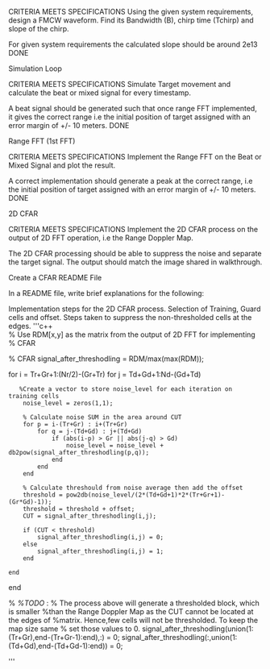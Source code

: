 CRITERIA
MEETS SPECIFICATIONS
Using the given system requirements, design
a FMCW waveform. Find its Bandwidth (B), chirp time (Tchirp) and slope of the chirp.

For given system requirements the calculated slope should be around 2e13
DONE

Simulation Loop

CRITERIA
MEETS SPECIFICATIONS
Simulate Target movement and calculate the beat or mixed signal for every timestamp.

A beat signal should be generated such that once range FFT implemented, it gives the correct range i.e the initial position of target assigned with an error margin of +/- 10 meters.
DONE

Range FFT (1st FFT)

CRITERIA
MEETS SPECIFICATIONS
Implement the Range FFT on the Beat or Mixed Signal and plot the result.

A correct implementation should generate a peak at the correct range, i.e the
initial position of target assigned with an error margin of +/- 10 meters.
DONE

2D CFAR

CRITERIA
MEETS SPECIFICATIONS
Implement the 2D CFAR process on the output of 2D FFT operation, i.e the Range Doppler Map.

The 2D CFAR processing should be able to suppress the noise and separate
the target signal. The output should match the image shared in walkthrough.

Create a CFAR README File

In a README file, write brief explanations for the following:

Implementation steps for the 2D CFAR process.
Selection of Training, Guard cells and offset.
Steps taken to suppress the non-thresholded cells at the edges.
'''c++	
   % Use RDM[x,y] as the matrix from the output of 2D FFT for implementing
   % CFAR
   
   % CFAR
signal_after_threshodling = RDM/max(max(RDM));

for i = Tr+Gr+1:(Nr/2)-(Gr+Tr)
    for j = Td+Gd+1:Nd-(Gd+Td)
        
       %Create a vector to store noise_level for each iteration on training cells
        noise_level = zeros(1,1);
        
        % Calculate noise SUM in the area around CUT
        for p = i-(Tr+Gr) : i+(Tr+Gr)
            for q = j-(Td+Gd) : j+(Td+Gd)
                if (abs(i-p) > Gr || abs(j-q) > Gd)
                    noise_level = noise_level + db2pow(signal_after_threshodling(p,q));
                end
            end
        end
        
        % Calculate threshould from noise average then add the offset
        threshold = pow2db(noise_level/(2*(Td+Gd+1)*2*(Tr+Gr+1)-(Gr*Gd)-1));
        threshold = threshold + offset;
        CUT = signal_after_threshodling(i,j);
        
        if (CUT < threshold)
            signal_after_threshodling(i,j) = 0;
        else
            signal_after_threshodling(i,j) = 1;
        end
        
    end
end



% *%TODO* :
% The process above will generate a thresholded block, which is smaller 
%than the Range Doppler Map as the CUT cannot be located at the edges of
%matrix. Hence,few cells will not be thresholded. To keep the map size same
% set those values to 0. 
signal_after_threshodling(union(1:(Tr+Gr),end-(Tr+Gr-1):end),:) = 0; 
signal_after_threshodling(:,union(1:(Td+Gd),end-(Td+Gd-1):end)) = 0;

'''

